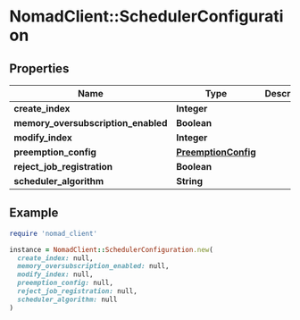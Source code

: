 # NomadClient::SchedulerConfiguration

## Properties

| Name | Type | Description | Notes |
| ---- | ---- | ----------- | ----- |
| **create_index** | **Integer** |  | [optional] |
| **memory_oversubscription_enabled** | **Boolean** |  | [optional] |
| **modify_index** | **Integer** |  | [optional] |
| **preemption_config** | [**PreemptionConfig**](PreemptionConfig.md) |  | [optional] |
| **reject_job_registration** | **Boolean** |  | [optional] |
| **scheduler_algorithm** | **String** |  | [optional] |

## Example

```ruby
require 'nomad_client'

instance = NomadClient::SchedulerConfiguration.new(
  create_index: null,
  memory_oversubscription_enabled: null,
  modify_index: null,
  preemption_config: null,
  reject_job_registration: null,
  scheduler_algorithm: null
)
```


